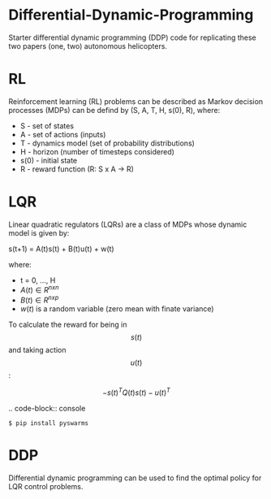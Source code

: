 # Differential-Dynamic-Programming

Starter differential dynamic programming (DDP) code for replicating these two papers (one, two) autonomous helicopters. 

# RL

Reinforcement learning (RL) problems can be described as Markov decision processes (MDPs) can be defind by (S, A, T, H, s(0), R), where:

* S - set of states
* A - set of actions (inputs)
* T - dynamics model (set of probability distributions)
* H - horizon (number of timesteps considered)
* s(0) - initial state
* R - reward function (R: S x A -> R) 

# LQR

Linear quadratic regulators (LQRs) are a class of MDPs whose dynamic model is given by:

s(t+1) = A(t)s(t) + B(t)u(t) + w(t)

where:

* t = 0, ..., H
* $A(t) \in R^{nxn}$
* $B(t) \in R^{nxp}$
* $w(t)$ is a random variable (zero mean with finate variance)

To calculate the reward for being in $$s(t)$$ and taking action $$u(t)$$:

$$-s(t)^{T}Q(t)s(t) - u(t)^{T}$$

.. code-block:: console

    $ pip install pyswarms


# DDP

Differential dynamic programming can be used to find the optimal policy for LQR control problems. 



